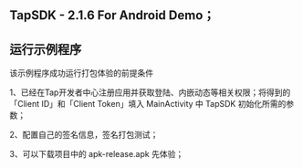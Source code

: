 ## TapSDK - 2.1.6 For Android Demo；

## 运行示例程序

该示例程序成功运行打包体验的前提条件

1、已经在Tap开发者中心注册应用并获取登陆、内嵌动态等相关权限；将得到的「Client ID」和「Client Token」填入 MainActivity 中 TapSDK 初始化所需的参数；

2、配置自己的签名信息，签名打包测试；

3、可以下载项目中的 apk-release.apk 先体验；
